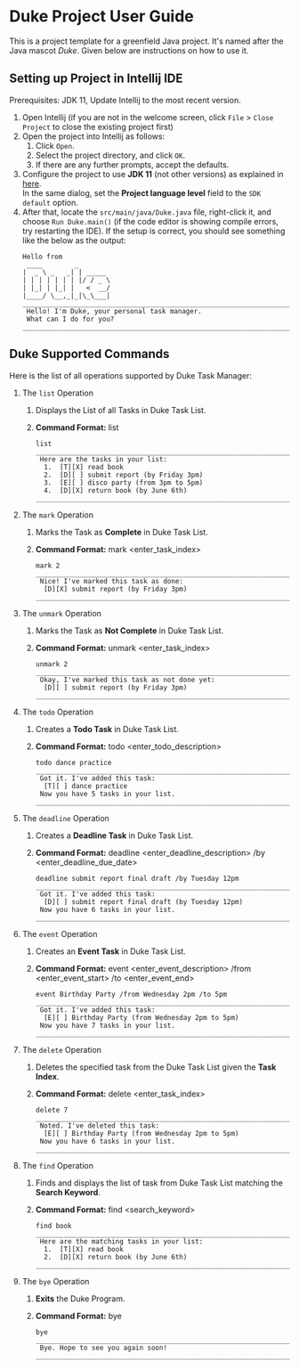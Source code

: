 # Duke Project User Guide

This is a project template for a greenfield Java project. It's named after the Java mascot _Duke_. Given below are instructions on how to use it.

## Setting up Project in Intellij IDE

Prerequisites: JDK 11, Update Intellij to the most recent version.

1. Open Intellij (if you are not in the welcome screen, click `File` > `Close Project` to close the existing project first)
2. Open the project into Intellij as follows:
   1. Click `Open`.
   2. Select the project directory, and click `OK`.
   3. If there are any further prompts, accept the defaults.
3. Configure the project to use **JDK 11** (not other versions) as explained in [here](https://www.jetbrains.com/help/idea/sdk.html#set-up-jdk).<br>
   In the same dialog, set the **Project language level** field to the `SDK default` option.
4. After that, locate the `src/main/java/Duke.java` file, right-click it, and choose `Run Duke.main()` (if the code editor is showing compile errors, try restarting the IDE). If the setup is correct, you should see something like the below as the output:
   ```
   Hello from
    ____        _        
   |  _ \ _   _| | _____ 
   | | | | | | | |/ / _ \
   | |_| | |_| |   <  __/
   |____/ \__,_|_|\_\___|
   ______________________________________________________________________
    Hello! I'm Duke, your personal task manager.
    What can I do for you?
   ______________________________________________________________________
   ```
## Duke Supported Commands

Here is the list of all operations supported by Duke Task Manager:

1. The `list` Operation
   1. Displays the List of all Tasks in Duke Task List.
   2. **Command Format:** list
   
      ```
      list
      ______________________________________________________________________
       Here are the tasks in your list:
        1.  [T][X] read book
        2.  [D][ ] submit report (by Friday 3pm)
        3.  [E][ ] disco party (from 3pm to 5pm)
        4.  [D][X] return book (by June 6th)
      ______________________________________________________________________
      ```
2. The `mark` Operation
   1. Marks the Task as **Complete** in Duke Task List.
   2. **Command Format:** mark <enter_task_index>
   
      ```
      mark 2
      ______________________________________________________________________
       Nice! I've marked this task as done:
        [D][X] submit report (by Friday 3pm)
      ______________________________________________________________________
      ```
3. The `unmark` Operation
   1. Marks the Task as **Not Complete** in Duke Task List.
   2. **Command Format:** unmark <enter_task_index>
   
      ```
      unmark 2
      ______________________________________________________________________
       Okay, I've marked this task as not done yet:
        [D][ ] submit report (by Friday 3pm)
      ______________________________________________________________________
      ```
4. The `todo` Operation
   1. Creates a **Todo Task** in Duke Task List.
   2. **Command Format:** todo <enter_todo_description>
   
      ```
      todo dance practice
      ______________________________________________________________________
       Got it. I've added this task:
        [T][ ] dance practice
       Now you have 5 tasks in your list.
      ______________________________________________________________________
      ```
5. The `deadline` Operation
   1. Creates a **Deadline Task** in Duke Task List.
   2. **Command Format:** deadline <enter_deadline_description> /by <enter_deadline_due_date>
   
      ```
      deadline submit report final draft /by Tuesday 12pm
      ______________________________________________________________________
       Got it. I've added this task:
        [D][ ] submit report final draft (by Tuesday 12pm)
       Now you have 6 tasks in your list.
      ______________________________________________________________________
      ```
6. The `event` Operation
   1. Creates an **Event Task** in Duke Task List.
   2. **Command Format:** event <enter_event_description> /from <enter_event_start> /to <enter_event_end>
   
      ```
      event Birthday Party /from Wednesday 2pm /to 5pm
      ______________________________________________________________________
       Got it. I've added this task:
        [E][ ] Birthday Party (from Wednesday 2pm to 5pm)
       Now you have 7 tasks in your list.
      ______________________________________________________________________
      ```
7. The `delete` Operation
   1. Deletes the specified task from the Duke Task List given the **Task Index**.
   2. **Command Format:** delete <enter_task_index>
   
      ```
      delete 7
      ______________________________________________________________________
       Noted. I've deleted this task:
        [E][ ] Birthday Party (from Wednesday 2pm to 5pm)
       Now you have 6 tasks in your list.
      ______________________________________________________________________
      ```
8. The `find` Operation
   1. Finds and displays the list of task from Duke Task List matching the **Search Keyword**.
   2. **Command Format:** find <search_keyword>
   
      ```
      find book
      ______________________________________________________________________
       Here are the matching tasks in your list:
        1.  [T][X] read book
        2.  [D][X] return book (by June 6th)
      ______________________________________________________________________
      ```
9. The `bye` Operation
   1. **Exits** the Duke Program.
   2. **Command Format:** bye
   
      ```
      bye
      ______________________________________________________________________
       Bye. Hope to see you again soon!
      ______________________________________________________________________
      ```
